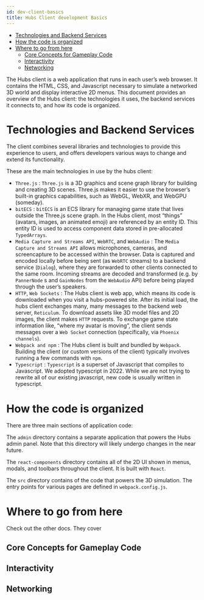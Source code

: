 ```yaml
---
id: dev-client-basics
title: Hubs Client development Basics
---
```


- [Technologies and Backend Services](#org3f3162a)
- [How the code is organized](#orga3ec246)
- [Where to go from here](#org6def927)
  - [Core Concepts for Gameplay Code](#org619c8bf)
  - [Interactivity](#org4758997)
  - [Networking](#orgc703920)

The Hubs client is a web application that runs in each user&rsquo;s web browser. It contains the HTML, CSS, and Javascript necessary to simulate a networked 3D world and display interactive 2D menus. This document provides an overview of the Hubs client: the technologies it uses, the backend services it connects to, and how its code is organized.


<a id="org3f3162a"></a>

# Technologies and Backend Services

The client combines several libraries and technologies to provide this experience to users, and offers developers various ways to change and extend its functionality.

These are the main technologies in use by the hubs client:

-   `Three.js` : `Three.js` is a 3D graphics and scene graph library for building and creating 3D scenes. Three.js makes it easier to use the browser&rsquo;s built-in graphics capabilities, such as WebGL, WebXR, and WebGPU (someday).
-   `bitECS` : `bitECS` is an ECS library for managing game state that lives outside the Three.js scene graph. In the Hubs client, most &ldquo;things&rdquo; (avatars, images, an animated emoji) are referenced by an entity ID. This entity ID is used to access component data stored in pre-allocated `TypedArrays`.
-   `Media Capture and Streams API`, `WebRTC`, and `WebAudio` : The `Media Capture and Streams API` allows microphones, cameras, and screencapture to be accessed within the browser. Data is captured and encoded locally before being sent (as `WebRTC` streams) to a backend service (`Dialog`), where they are forwarded to other clients connected to the same room. Incoming streams are decoded and transformed (e.g. by `PannerNode` s and `GainNodes` from the `WebAudio` API) before being played through the user&rsquo;s speakers.
-   `HTTP`, `Web Sockets` : The Hubs client is web app, which means its code is downloaded when you visit a hubs-powered site. After its initial load, the hubs client exchanges many, many messages to the backend web server, `Reticulum`. To download assets like 3D model files and 2D images, the client makes `HTTP` requests. To exchange game state information like, &ldquo;where my avatar is moving&rdquo;, the client sends messages over a `Web Socket` connection (specifically, via `Phoenix channels`).
-   `Webpack and npm` : The Hubs client is built and bundled by `Webpack`. Building the client (or custom versions of the client) typically involves running a few commands with `npm`.
-   `Typescript` : `Typescript` is a superset of Javascript that compiles to Javascript. We adopted typescript in 2022. While we are not trying to rewrite all of our existing javascript, new code is usually written in typescript.


<a id="orga3ec246"></a>

# How the code is organized

There are three main sections of application code:

The `admin` directory contains a separate application that powers the Hubs admin panel. Note that this directory will likely undergo changes in the near future.

The `react-components` directory contains all of the 2D UI shown in menus, modals, and toolbars throughout the client. It is built with `React`.

The `src` directory contains of the code that powers the 3D simulation. The entry points for various pages are defined in `webpack.config.js`.


<a id="org6def927"></a>

# Where to go from here

Check out the other docs. They cover


<a id="org619c8bf"></a>

## Core Concepts for Gameplay Code


<a id="org4758997"></a>

## Interactivity


<a id="orgc703920"></a>

## Networking
